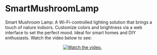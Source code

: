 # SmartMushroomLamp
Smart Mushroom Lamp: A Wi-Fi-controlled lighting solution that brings a touch of nature indoors. Customize colors and brightness via a web interface to set the perfect mood. Ideal for smart homes and DIY enthusiasts.
Watch the video below to see:

<p align="center">
  <a href="https://youtu.be/C2W9qRDupLg">
     <img src="https://img.youtu.be/C2W9qRDupLg.jpg" alt="Watch the video.">
  </a>
</p>
